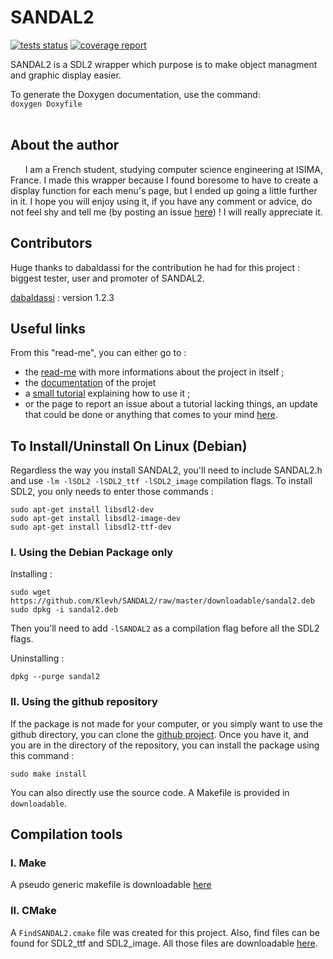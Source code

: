 # SANDAL2

[![tests status](https://gitlab.com/BaptistePR/SANDAL2/badges/master/pipeline.svg)](https://gitlab.com/BaptistePR/SANDAL2/commits/master)
[![coverage report](https://gitlab.com/BaptistePR/SANDAL2/badges/master/coverage.svg)](https://gitlab.com/BaptistePR/SANDAL2/commits/master)
  
SANDAL2 is a SDL2 wrapper which purpose is to make object managment and
graphic display easier.  

To generate the Doxygen documentation, use the command:  
`doxygen Doxyfile`  
<br/>

## About the author

&nbsp;&nbsp;&nbsp;&nbsp;&nbsp;&nbsp;I am a French student, studying computer science engineering at ISIMA, France. 
I made this wrapper because I found boresome to have to create a display function for each menu's page, but I ended 
up going a little further in it. I hope you will enjoy using it, if you have any comment or advice, do not feel shy 
and tell me (by posting an issue [here](https://github.com/Klevh/SANDAL2/issues/new)) ! I will really appreciate it.

## Contributors

Huge thanks to dabaldassi for the contribution he had for this project : biggest tester, user and promoter of SANDAL2.  

[dabaldassi](https://github.com/dabaldassi) : version 1.2.3  

## Useful links

From this "read-me", you can either go to :
* the [read-me](Readmes/README.md) with more informations about the project in itself ;
* the [documentation](https://Klevh.github.io/SANDAL2/index.html) of the projet
* a [small tutorial](Readmes/Tutorial.md) explaining how to use it ;
* or the page to report an issue about a tutorial lacking things, an update that could be done or anything that comes to your mind [here](https://github.com/Klevh/SANDAL2/issues/new).

## To Install/Uninstall On Linux (Debian)

Regardless the way you install SANDAL2, you'll need to include SANDAL2.h and use `-lm -lSDL2 -lSDL2_ttf -lSDL2_image` compilation flags. To install SDL2, you only needs to enter those commands :
```
sudo apt-get install libsdl2-dev
sudo apt-get install libsdl2-image-dev
sudo apt-get install libsdl2-ttf-dev
```

### I. Using the Debian Package only

Installing :
```
sudo wget https://github.com/Klevh/SANDAL2/raw/master/downloadable/sandal2.deb
sudo dpkg -i sandal2.deb
```
Then you'll need to add `-lSANDAL2` as a compilation flag before all the SDL2 flags.

Uninstalling :
```
dpkg --purge sandal2
```

### II. Using the github repository

If the package is not made for your computer, or you simply want to use the github directory, you can clone the [github project](https://github.com/Klevh/SANDAL2/).
Once you have it, and you are in the directory of the repository, you can install the package using this command :
```
sudo make install
```
You can also directly use the source code. A Makefile is provided in `downloadable`.

## Compilation tools

### I. Make

A pseudo generic makefile is downloadable [here](https://github.com/Klevh/SANDAL2/blob/master/downloadable/Makefile)

### II. CMake

A `FindSANDAL2.cmake` file was created for this project. Also, find files can be found for SDL2_ttf and SDL2_image. All those files are downloadable [here](https://github.com/Klevh/SANDAL2/tree/master/downloadable/cmake).